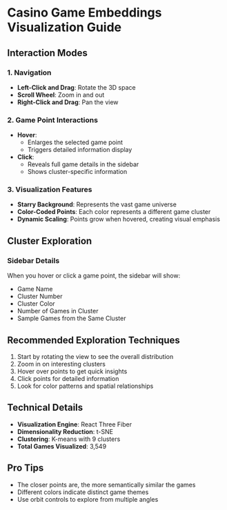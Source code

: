 # Casino Game Embeddings Visualization Guide

## Interaction Modes

### 1. Navigation
- **Left-Click and Drag**: Rotate the 3D space
- **Scroll Wheel**: Zoom in and out
- **Right-Click and Drag**: Pan the view

### 2. Game Point Interactions
- **Hover**: 
  - Enlarges the selected game point
  - Triggers detailed information display
- **Click**: 
  - Reveals full game details in the sidebar
  - Shows cluster-specific information

### 3. Visualization Features
- **Starry Background**: Represents the vast game universe
- **Color-Coded Points**: Each color represents a different game cluster
- **Dynamic Scaling**: Points grow when hovered, creating visual emphasis

## Cluster Exploration

### Sidebar Details
When you hover or click a game point, the sidebar will show:
- Game Name
- Cluster Number
- Cluster Color
- Number of Games in Cluster
- Sample Games from the Same Cluster

## Recommended Exploration Techniques
1. Start by rotating the view to see the overall distribution
2. Zoom in on interesting clusters
3. Hover over points to get quick insights
4. Click points for detailed information
5. Look for color patterns and spatial relationships

## Technical Details
- **Visualization Engine**: React Three Fiber
- **Dimensionality Reduction**: t-SNE
- **Clustering**: K-means with 9 clusters
- **Total Games Visualized**: 3,549

## Pro Tips
- The closer points are, the more semantically similar the games
- Different colors indicate distinct game themes
- Use orbit controls to explore from multiple angles

